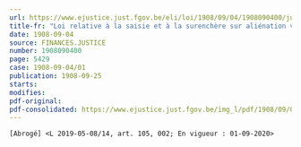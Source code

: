 ```yaml
---
url: https://www.ejustice.just.fgov.be/eli/loi/1908/09/04/1908090400/justel
title-fr: "Loi relative à la saisie et à la surenchère sur aliénation volontaire des navires et des bateaux ainsi qu'à la compétence en matière maritime et fluviale(NOTE : Consultation des versions antérieures à partir du 01-08-2019 et mise à jour au 01-08-2019)"
date: 1908-09-04
source: FINANCES.JUSTICE
number: 1908090400
page: 5429
case: 1908-09-04/01
publication: 1908-09-25
starts:
modifies:
pdf-original:
pdf-consolidated: https://www.ejustice.just.fgov.be/img_l/pdf/1908/09/04/1908090400_F.pdf
---
```


`[Abrogé] <L 2019-05-08/14, art. 105, 002; En vigueur : 01-09-2020>`
